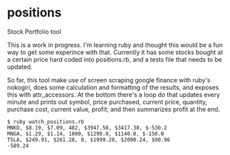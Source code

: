 positions
=========

Stock Portfolio tool


This is a work in progress.  I'm learning ruby and thought this would be a fun way to get some experince with that.
Currently it has some stocks bought at a certain price hard coded into positions.rb, and a tests file
that needs to be updated. 

So far, this tool make use of screen scraping google finance with ruby's nokogiri, does some calculation and formatting of the results, and exposes this with attr_accessors.  At the bottom there's a loop do that updates every minute and prints out symbol, price purchased, current price, quantity, purchase cost, current value, profit; and then summarizes profit at the end.

```
$ ruby watch_positions.rb 
MNKD, $8.19, $7.09, 482, $3947.58, $3417.38, $-530.2
MNGA, $1.29, $1.14, 1000, $1290.0, $1140.0, $-150.0
TSLA, $249.91, $261.28, 8, $1999.28, $2090.24, $90.96
-589.24
```



